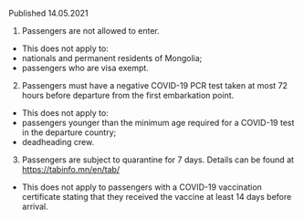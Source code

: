 Published 14.05.2021
1. Passengers are not allowed to enter.
- This does not apply to:
- nationals and permanent residents of Mongolia;
- passengers who are visa exempt.
2. Passengers must have a negative COVID-19 PCR test taken at most 72 hours before departure from the first embarkation point. 
- This does not apply to:
- passengers younger than the minimum age required for a COVID-19 test in the departure country;
- deadheading crew.
3. Passengers are subject to quarantine for 7 days. Details can be found at <a href="https://tabinfo.mn/en/tab/">https://tabinfo.mn/en/tab/</a> 
- This does not apply to passengers with a COVID-19 vaccination certificate stating that they received the vaccine at least 14 days before arrival.

